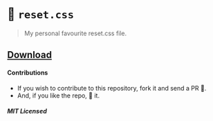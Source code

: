 # 💅 `reset.css`

> My personal favourite reset.css file.

## [Download](https://raw.githubusercontent.com/gokulkrishh/reset.css/master/reset.css)

#### Contributions

- If you wish to contribute to this repository, fork it and send a PR 😬.
- And, if you like the repo, 🌟 it.

##### MIT Licensed
